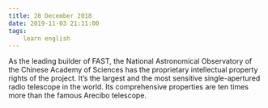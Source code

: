 ```yaml
---
title: 28 December 2018
date: 2019-11-03 21:11:00
tags:
    learn english
---
```


As the leading builder of FAST, the National Astronomical Observatory of the Chinese Academy of Sciences has the proprietary intellectual property rights of the project. It’s the largest and the most sensitive single-apertured radio telescope in the world. Its comprehensive properties are ten times more than the famous Arecibo telescope.